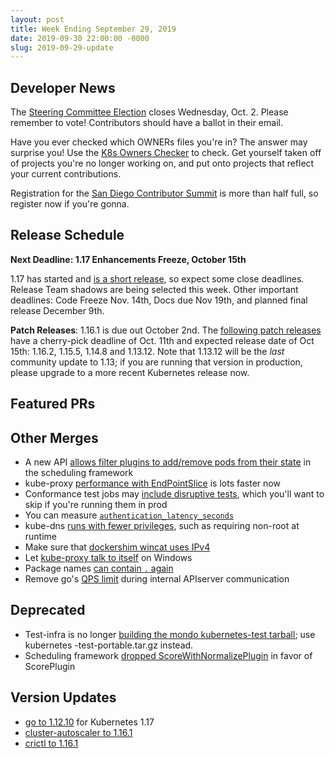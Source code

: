 ```yaml
---
layout: post
title: Week Ending September 29, 2019
date: 2019-09-30 22:00:00 -0000
slug: 2019-09-29-update
---
```


## Developer News

The [Steering Committee Election](https://github.com/kubernetes/community/tree/master/events/elections/2019) closes Wednesday, Oct. 2.  Please remember to vote!  Contributors should have a ballot in their email.

Have you ever checked which OWNERs files you're in?  The answer may surprise you!  Use the [K8s Owners Checker](https://go.k8s.io/owners/YOURNAME) to check.  Get yourself taken off of projects you're no longer working on, and put onto projects that reflect your current contributions.

Registration for the [San Diego Contributor Summit](https://events.linuxfoundation.org/events/kubernetes-contributor-summit-north-america-2019/) is more than half full, so register now if you're gonna.

## Release Schedule

**Next Deadline: 1.17 Enhancements Freeze, October 15th**

1.17 has started and [is a short release](https://github.com/kubernetes/sig-release/tree/master/releases/release-1.17), so expect some close deadlines.  Release Team shadows are being selected this week.  Other important deadlines: Code Freeze Nov. 14th, Docs due Nov 19th, and planned final release December 9th.

**Patch Releases**: 1.16.1 is due out October 2nd.  The [following patch releases](https://git.k8s.io/sig-release/releases/patch-releases.md) have a cherry-pick deadline of Oct. 11th and expected release date of Oct 15th:  1.16.2, 1.15.5, 1.14.8 and 1.13.12.  Note that 1.13.12 will be the *last* community update to 1.13; if you are running that version in production, please upgrade to a more recent Kubernetes release now.

## Featured PRs


## Other Merges

* A new API [allows filter plugins to add/remove pods from their state](https://github.com/kubernetes/kubernetes/pull/82912) in the scheduling framework
* kube-proxy [performance with EndPointSlice](https://github.com/kubernetes/kubernetes/pull/83035) is lots faster now
* Conformance test jobs may [include disruptive tests](https://github.com/kubernetes/kubernetes/pull/82664), which you'll want to skip if you're running them in prod
* You can measure [`authentication_latency_seconds`](https://github.com/kubernetes/kubernetes/pull/82409)
* kube-dns [runs with fewer privileges](https://github.com/kubernetes/kubernetes/pull/82347), such as requiring non-root at runtime
* Make sure that [dockershim wincat uses IPv4](https://github.com/kubernetes/kubernetes/pull/83036)
* Let [kube-proxy talk to itself](https://github.com/kubernetes/kubernetes/pull/83027) on Windows
* Package names [can contain `.` again](https://github.com/kubernetes/kubernetes/pull/82410)
* Remove go's [QPS limit](https://github.com/kubernetes/kubernetes/pull/80465) during internal APIserver communication

## Deprecated

* Test-infra is no longer [building the mondo kubernetes-test tarball](https://github.com/kubernetes/kubernetes/pull/83093); use kubernetes -test-portable.tar.gz instead.
* Scheduling framework [dropped ScoreWithNormalizePlugin](https://github.com/kubernetes/kubernetes/pull/83052) in favor of
ScorePlugin

## Version Updates

* [go to 1.12.10](https://github.com/kubernetes/kubernetes/pull/83139) for Kubernetes 1.17
* [cluster-autoscaler to 1.16.1](https://github.com/kubernetes/kubernetes/pull/83052)
* [crictl to 1.16.1](https://github.com/kubernetes/kubernetes/pull/82856)
